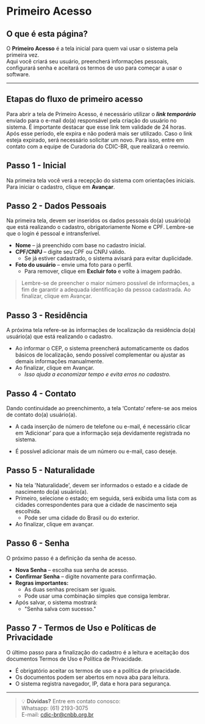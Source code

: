 
# Primeiro Acesso


## O que é esta página?
O **Primeiro Acesso** é a tela inicial para quem vai usar o sistema pela primeira vez.  
Aqui você criará seu usuário, preencherá informações pessoais, configurará senha e aceitará os termos de uso para começar a usar o software.

---
## Etapas do fluxo de primeiro acesso
Para abrir a tela de Primeiro Acesso, é necessário utilizar o ***link temporário*** enviado para o e-mail do(a) responsável pela criação do usuário no sistema.
É importante destacar que esse link tem validade de 24 horas. Após esse período, ele expira e não poderá mais ser utilizado.
Caso o link esteja expirado, será necessário solicitar um novo. Para isso, entre em contato com a equipe de Curadoria do CDIC-BR, que realizará o reenvio.

## Passo 1 - Inicial
Na primeira tela você verá a recepção do sistema com orientações iniciais.
Para iniciar o cadastro, clique em **Avançar**.

## Passo 2 - Dados Pessoais
Na primeira tela, devem ser inseridos os dados pessoais do(a) usuário(a) que está realizando o cadastro, obrigatoriamente Nome e CPF. Lembre-se que o login é pessoal e intransferível.

- **Nome** – já preenchido com base no cadastro inicial.  
- **CPF/CNPJ** – digite seu CPF ou CNPJ válido.  
  - Se já estiver cadastrado, o sistema avisará para evitar duplicidade.  
- **Foto do usuário** – envie uma foto para o perfil.  
  - Para remover, clique em **Excluir foto** e volte à imagem padrão.

> Lembre-se de preencher o maior número possível de informações, a fim de garantir a adequada identificação da pessoa cadastrada. Ao finalizar, clique em Avançar.

## Passo 3 - Residência
A próxima tela refere-se às informações de localização da residência do(a) usuário(a) que está realizando o cadastro. 
- Ao informar o CEP, o sistema preencherá automaticamente os dados básicos de localização, sendo possível complementar ou ajustar as demais informações manualmente. 
- Ao finalizar, clique em Avançar.
  - *Isso ajuda a economizar tempo e evita erros no cadastro.*

## Passo 4 - Contato
Dando continuidade ao preenchimento, a tela ‘Contato’ refere-se aos meios de contato do(a) usuário(a). 

- A cada inserção de número de telefone ou e-mail, é necessário clicar em ‘Adicionar’ para que a informação seja devidamente registrada no sistema. 

- É possível adicionar mais de um número ou e-mail, caso deseje.

## Passo 5 - Naturalidade
- Na tela 'Naturalidade', devem ser informados o estado e a cidade de nascimento do(a) usuário(a). 
- Primeiro, selecione o estado; em seguida, será exibida uma lista com as cidades correspondentes para que a cidade de nascimento seja escolhida. 
  - Pode ser uma cidade do Brasil ou do exterior.
- Ao finalizar, clique em avançar.


## Passo 6 - Senha
O próximo passo é a definição da senha de acesso.

- **Nova Senha** – escolha sua senha de acesso.  
- **Confirmar Senha** – digite novamente para confirmação.  
- **Regras importantes:**  
  - As duas senhas precisam ser iguais.  
  - Pode usar uma combinação simples que consiga lembrar.  
- Após salvar, o sistema mostrará:  
  - "Senha salva com sucesso."

## Passo 7 - Termos de Uso e Políticas de Privacidade
O último passo para a finalização do cadastro é a leitura e aceitação dos documentos Termos de Uso e Política de Privacidade. 
- É obrigatório aceitar os termos de uso e a política de privacidade.  
- Os documentos podem ser abertos em nova aba para leitura.  
- O sistema registra navegador, IP, data e hora para segurança.

---
> 💡 **Dúvidas?** Entre em contato conosco: \
> Whatsapp: (61) 2193-3075 \
> E-mail: cdic-br@cnbb.org.br
